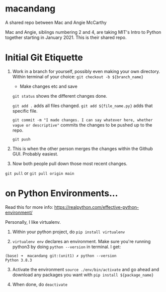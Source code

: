 # macandang
A shared repo between Mac and Angie McCarthy

Mac and Angie, siblings numbering 2 and 4, are taking MIT's Intro to Python together starting
in January 2021. This is their shared repo. 

# Initial Git Etiquette

1) Work in a branch for yourself, possibly even making your own directory. Within terminal of your choice:
  `git checkout -b ${branch_name}`
  
   - Make changes etc and save
   
   `git status` shows the different changes done.
   
   `git add .` adds all files changed. `git add ${file_name.py}` adds that specific file.
   
   `git commit -m "I made changes. I can say whatever here, whether vague or descriptive"` commits the changes to be pushed up to the repo.
   
   `git push`
   
  
2) This is when the other person merges the changes within the Github GUI. Probably easiest.

3) Now both people pull down those most recent changes.

  `git pull` or `git pull origin main`
  
# on Python Environments...

Read this for more info: https://realpython.com/effective-python-environment/

Personally, I like virtualenv.

1) Within your python project, do `pip install virtualenv`

2) `virtualenv env` declares an environment. Make sure you're running python3 by doing `python --version` in terminal. I get:

```
(base) ➜  macandang git:(unit1) ✗ python --version
Python 3.8.3
```

3) Activate the environment `source ./env/bin/activate` and go ahead and download any packages you want with `pip install ${package_name}`

4) When done, do `deactivate` 


